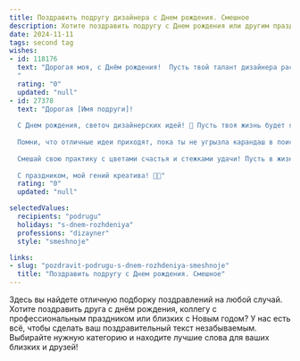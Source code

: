 ```yaml
---
title: Поздравить подругу дизайнера c Днем рождения. Смешное
description: Хотите поздравить подругу c Днем рождения или другим праздником? Наш ИИ создаст незабываемое поздравление, а вы обязательно выделитесь среди других.  
date: 2024-11-11
tags: second tag
wishes:
- id: 118176
  text: "Дорогая моя, с Днём рождения!  Пусть твой талант дизайнера расцветает как яркий, безумно модный, но при этом совершенно нелепый цветок!  Желаю тебе неиссякаемого вдохновения (и кофе!), чтобы каждый твой проект был шедевром, а клиенты –  в полном восторге (и заплатили бы вовремя!).  Пусть жизнь будет яркой, как твоя палитра, и полной удивительных, слегка сумасшедших, но невероятно красивых идей!
  "
  rating: "0"
  updated: "null"
- id: 27378
  text: "Дорогая [Имя подруги]!
  
  С Днем рождения, светоч дизайнерских идей! 🎨 Пусть твоя жизнь будет яркой палитрой, а проблемы раскрашиваются только в оттенках веселых химер! Желаю, чтобы вдохновение не покидало тебя, как мышка дизайнерский блокнот — всегда под рукой и готово к новым шедеврам!
  
  Помни, что отличные идеи приходят, пока ты не угрызла карандаш в поисках решения! Пусть клиенты оценивают твои творения не только высоко, но и с восхищением, а твои идеи взлетают выше потолков — словно скетч на натянутом холсте!
  
  Смешай свою практику с цветами счастья и стежками удачи! Пусть в жизни будет столько «Эйфелевых башен», сколько ты сможешь нарисовать, и пусть ни один фильтр не скрасит истинной красоты твоих замыслов!
  
  С праздником, мой гений креатива! 🥳💖"
  rating: "0"
  updated: "null"

selectedValues:
  recipients: "podrugu"
  holidays: "s-dnem-rozhdeniya"
  professions: "dizayner"
  style: "smeshnoje"

links:
- slug: "pozdravit-podrugu-s-dnem-rozhdeniya-smeshnoje"
  title: "Поздравить подругу c Днем рождения. Смешное"
---
```


Здесь вы найдете отличную подборку поздравлений на любой случай.
Хотите поздравить друга с днём рождения, коллегу с профессиональным праздником или близких с Новым годом? У нас есть всё, чтобы сделать ваш поздравительный текст незабываемым. Выбирайте нужную категорию и находите лучшие слова для ваших близких и друзей!
